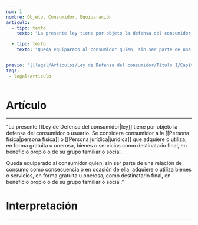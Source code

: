 ```yaml
---
num: 1
nombre: Objeto. Consumidor. Equiparación
articulo: 
  - tipo: texto
    texto: "La presente ley tiene por objeto la defensa del consumidor o usuario. Se considera consumidor a la persona física o jurídica que adquiere o utiliza, en forma gratuita u onerosa, bienes o servicios como destinatario final, en beneficio propio o de su grupo familiar o social."

  - tipo: texto
    texto: "Queda equiparado al consumidor quien, sin ser parte de una relación de consumo como consecuencia o en ocasión de ella, adquiere o utiliza bienes o servicios, en forma gratuita u onerosa, como destinatario final, en beneficio propio o de su grupo familiar o social."


previo: "[[legal/Articulos/Ley de Defensa del consumidor/Título 1/Capítulo 1/Capítulo 1, Disposiciones generales.md|Capítulo 1, Disposiciones generales]]"
tags: 
 - legal/articulo
---
```

# Artículo
---
"La presente [[Ley de Defensa del consumidor|ley]] tiene por objeto la defensa del consumidor o usuario. Se considera consumidor a la [[Persona física|persona física]] o [[Persona jurídica|jurídica]] que adquiere o utiliza, en forma gratuita u onerosa, bienes o servicios como destinatario final, en beneficio propio o de su grupo familiar o social.

Queda equiparado al consumidor quien, sin ser parte de una relación de consumo como consecuencia o en ocasión de ella, adquiere o utiliza bienes o servicios, en forma gratuita u onerosa, como destinatario final, en beneficio propio o de su grupo familiar o social."

# Interpretación
---
